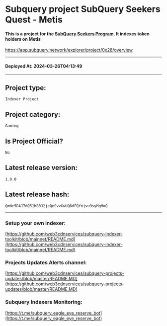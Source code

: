 # Subquery project SubQuery Seekers Quest - Metis
####  This is a project for the [SubQuery Seekers Program](https://seekers.subquery.foundation). It indexes token holders on Metis
https://app.subquery.network/explorer/project/0x28/overview
____
#### Deployed At: 2024-03-26T04:13:49
____

## Project type:
`Indexer Project`

## Project category:
`Gaming`

## Is Project Official?
`No`

## Latest release version:
`1.0.0`

## Latest release hash:
`QmNr5DAJ7dQ51hB8J2jeQeSvvGwUQ8dFQYojvu9syMqMoQ`



___
### Setup your own indexer:

[https://github.com/web3cdnservices/subquery-indexer-toolkit/blob/mainnet/README.md](https://github.com/web3cdnservices/subquery-indexer-toolkit/blob/mainnet/README.md)

### Projects Updates Alerts channel:

[https://github.com/web3cdnservices/subquery-projects-updates/blob/master/README.MD](https://github.com/web3cdnservices/subquery-projects-updates/blob/master/README.MD)

### Subquery Indexers Monitoring:

[https://t.me/subquery_eagle_eye_reserve_bot](https://t.me/subquery_eagle_eye_reserve_bot)